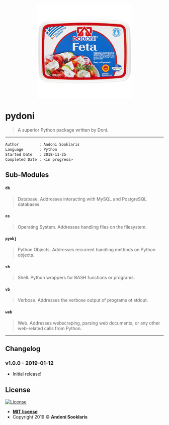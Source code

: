 <div style="display: flex; justify-content: center;">
  <img src="img/pydoni-icon.png" style="width: 300px; height: 300px;" />
</div>

# pydoni

> A superior Python package written by Doni.

---

```
Author         : Andoni Sooklaris  
Language       : Python
Started Date   : 2018-11-25
Completed Date : <in progress>
```

## Sub-Modules

#### `db`
> Database. Addresses interacting with MySQL and PostgreSQL databases.

#### `os`
> Operating System. Addresses handling files on the filesystem.

#### `pyobj`
> Python Objects. Addresses recurrent handling methods on Python objects.

#### `sh`
> Shell. Python wrappers for BASH functions or programs.

#### `vb`
> Verbose. Addresses the verbose output of programs ot stdout.

#### `web`
> Web. Addresses webscraping, parsing web documents, or any other web-related calls from Python.

---

## Changelog
### v1.0.0 - 2019-01-12

* Initial release!

## License

[![License](http://img.shields.io/:license-mit-blue.svg?style=flat-square)](http://badges.mit-license.org)

- **[MIT license](http://opensource.org/licenses/mit-license.php)**
- Copyright 2019 © **Andoni Sooklaris**